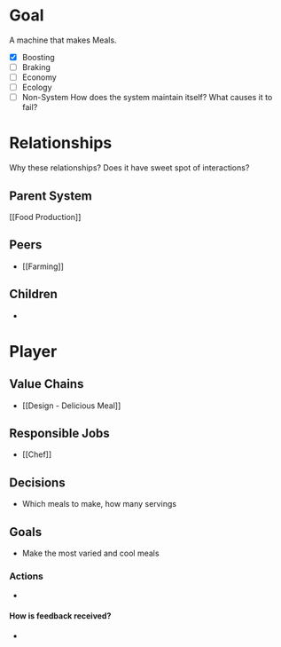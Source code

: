 # Goal
A machine that makes Meals.
- [x] Boosting
- [ ] Braking
- [ ] Economy
- [ ] Ecology
- [ ] Non-System
How does the system maintain itself? What causes it to fail?
# Relationships
Why these relationships?
Does it have sweet spot of interactions?
## Parent System
[[Food Production]]
## Peers
- [[Farming]]
## Children
- 
# Player
## Value Chains
- [[Design - Delicious Meal]]
## Responsible Jobs
- [[Chef]]
## Decisions
- Which meals to make, how many servings
## Goals
- Make the most varied and cool meals
### Actions
- 
#### How is feedback received?
- 
